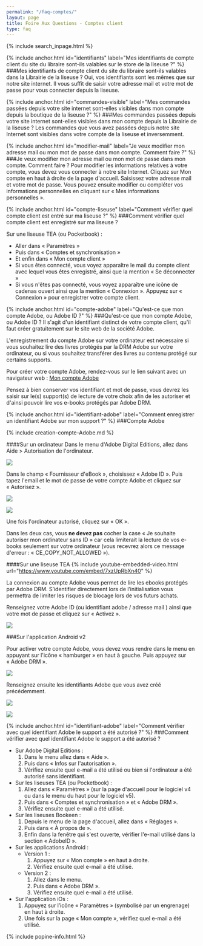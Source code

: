 ```yaml
---
permalink: "/faq-comptes/"
layout: page
title: Foire Aux Questions - Comptes client
type: faq
---
```


{% include search_inpage.html %}

{% include anchor.html id="identifiants" label="Mes identifiants de compte client du site du libraire sont-ils valables sur le store de la liseuse ?" %}
###Mes identifiants de compte client du site du libraire sont-ils valables dans la Librairie de la liseuse ?
Oui, vos identifiants sont les mêmes que sur notre site internet. Il vous suffit de saisir votre adresse mail et votre mot de passe pour vous connecter depuis la liseuse.

{% include anchor.html id="commandes-visible" label="Mes commandes passées depuis votre site internet sont-elles visibles dans mon compte depuis la boutique de la liseuse ?" %}
###Mes commandes passées depuis votre site internet sont-elles visibles dans mon compte depuis la Librairie de la liseuse ?
Les commandes que vous avez passées depuis notre site Internet sont visibles dans votre compte de la liseuse et inversemment.

{% include anchor.html id="modifier-mail" label="Je veux modifier mon adresse mail ou mon mot de passe dans mon compte. Comment faire ?" %}
###Je veux modifier mon adresse mail ou mon mot de passe dans mon compte. Comment faire ?
Pour modifier les informations relatives à votre compte, vous devez vous connecter à notre site Internet.
Cliquez sur Mon compte en haut à droite de la page d'accueil. Saisissez votre adresse mail et votre mot de passe. Vous pouvez ensuite modifier ou compléter vos informations personnelles en cliquant sur « Mes informations personnelles ».

{% include anchor.html id="compte-liseuse" label="Comment vérifier quel compte client est entré sur ma liseuse ?" %}
###Comment vérifier quel compte client est enregistré sur ma liseuse ?

Sur une liseuse TEA (ou Pocketbook) : 
- Aller dans « Paramètres »
- Puis dans « Comptes et synchronisation »
- Et enfin dans « Mon compte client »
- Si vous êtes connecté, vous voyez apparaître le mail du compte client avec lequel vous êtes enregistré, ainsi que la mention « Se déconnecter »
- Si vous n'êtes pas connecté, vous voyez apparaître une icône de cadenas ouvert ainsi que la mention « Connexion ». Appuyez sur « Connexion » pour enregistrer votre compte client.

{% include anchor.html id="compte-adobe" label="Qu'est-ce que mon compte Adobe, ou Adobe ID ?" %}
###Qu'est-ce que mon compte Adobe, ou Adobe ID ?
Il s'agit d'un identifiant distinct de votre compte client, qu'il faut créer gratuitement sur le site web de la société Adobe.

L'enregistrement du compte Adobe sur votre ordinateur est nécessaire si vous souhaitez lire des livres protégés par la DRM Adobe sur votre ordinateur, ou si vous souhaitez transférer des livres au contenu protégé sur certains supports.

Pour créer votre compte Adobe, rendez-vous sur le lien suivant avec un navigateur web : [Mon compte Adobe](https://adobeid-na1.services.adobe.com/renga-idprovider/pages/create_account?client_id=adobedotcom2&callback=https%3A%2F%2Fims-na1.adobelogin.com%2Fims%2Fadobeid%2Fadobedotcom2%2FAdobeID%2Ftoken%3Fredirect_uri%3Dhttps%253A%252F%252Fwww.adobe.com%252Ffr%252F%2523from_ims%253Dtrue%2526old_hash%253D%252523%2526client_id%253Dadobedotcom2%2526scope%253Dcreative_cloud%25252CAdobeID%25252Copenid%25252Cgnav%25252Cread_organizations%25252Cadditional_info.projectedProductContext%2526api%253Dauthorize%26scope%3Dcreative_cloud%252CAdobeID%252Copenid%252Cgnav%252Cread_organizations%252Cadditional_info.projectedProductContext&client_redirect=https%3A%2F%2Fims-na1.adobelogin.com%2Fims%2Fredirect%2Fadobedotcom2%3Fclient_redirect%3Dhttps%253A%252F%252Fwww.adobe.com%252Ffr%252F%2523from_ims%253Dtrue%2526old_hash%253D%252523%2526client_id%253Dadobedotcom2%2526scope%253Dcreative_cloud%25252CAdobeID%25252Copenid%25252Cgnav%25252Cread_organizations%25252Cadditional_info.projectedProductContext%2526api%253Dauthorize&denied_callback=https%3A%2F%2Fims-na1.adobelogin.com%2Fims%2Fdenied%2Fadobedotcom2%3Fredirect_uri%3Dhttps%253A%252F%252Fwww.adobe.com%252Ffr%252F%2523from_ims%253Dtrue%2526old_hash%253D%252523%2526client_id%253Dadobedotcom2%2526scope%253Dcreative_cloud%25252CAdobeID%25252Copenid%25252Cgnav%25252Cread_organizations%25252Cadditional_info.projectedProductContext%2526api%253Dauthorize%26response_type%3Dtoken%26scope%3Dcreative_cloud%252CAdobeID%252Copenid%252Cgnav%252Cread_organizations%252Cadditional_info.projectedProductContext&display=web_v2&locale=fr_FR&relay=ec6a5920-3bc1-4fb4-9fe6-aa7f306bb2bf&flow=true&flow_type=token&dc=false&idp_flow_type=login)

Pensez à bien conserver vos identifiant et mot de passe, vous devrez les saisir sur le(s) support(s) de lecture de votre choix afin de les autoriser et d'ainsi pouvoir lire vos e-books protégés par Adobe DRM.

{% include anchor.html id="identifiant-adobe" label="Comment enregistrer un identifiant Adobe sur mon support ?" %}
###Compte Adobe

{% include creation-compte-Adobe.md %}

####Sur un ordinateur
Dans le menu d'Adobe Digital Editions, allez dans Aide > Autorisation de l'ordinateur. 

![](/images/support-ordinateur-9.png)

Dans le champ « Fournisseur d'eBook », choisissez « Adobe ID ». Puis tapez l'email et le mot de passe de votre compte Adobe et cliquez sur « Autorisez ».

![](/images/support-ordinateur-10.png)

![](/images/support-ordinateur-11.png)

Une fois l'ordinateur autorisé, cliquez sur « OK ».

<p class="warningtip">Dans les deux cas, vous <strong>ne devez pas</strong> cocher la case « Je souhaite autoriser mon ordinateur sans ID » car cela limiterait la lecture de vos e-books seulement sur votre ordinateur (vous recevrez alors ce message d'erreur : « CE_COPY_NOT_ALLOWED »).</p>

####Sur une liseuse TEA
{% include youtube-embedded-video.html url="https://www.youtube.com/embed/7xzUpRbXn40" %}

La connexion au compte Adobe vous permet de lire les ebooks protégés par Adobe DRM. S’identifier directement lors de l’initialisation vous permettra de limiter les risques de blocage lors de vos futurs achats.

Renseignez votre Adobe ID (ou identifiant adobe / adresse mail ) ainsi que votre mot de passe et cliquez sur « Activez ».

![](/images/support-liseuse-6.jpg)

###Sur l'application Android v2

Pour activer votre compte Adobe, vous devez vous rendre dans le menu en appuyant sur l'icône « hamburger » en haut à gauche. Puis appuyez sur « Adobe DRM ».

![](/images/support-tablette2-4.png)

Renseignez ensuite les identifiants Adobe que vous avez créé précédemment.

![](/images/support-tablette2-5.png)

![](/images/support-tablette2-6.png)

{% include anchor.html id="identifiant-adobe" label="Comment vérifier avec quel identifiant Adobe le support a été autorisé ?" %}
###Comment vérifier avec quel identifiant Adobe le support a été autorisé ?

* Sur Adobe Digital Editions :
    1. Dans le menu allez dans « Aide ».
    2. Puis dans « Infos sur l'autorisation ».
    3. Vérifiez ensuite quel e-mail a été utilisé ou bien si l'ordinateur a été autorisé sans identifiant.
* Sur les liseuses TEA (ou Pocketbook) :
    1. Allez dans « Paramètres » (sur la page d'accueil pour le logiciel v4 ou dans le menu du haut pour le logiciel v5).
    2. Puis dans « Comptes et synchronisation » et « Adobe DRM ».
    3. Vérifiez ensuite quel e-mail a été utilisé.
* Sur les liseuses Bookeen :
    1. Depuis le menu de la page d'accueil, allez dans « Réglages ».
    2. Puis dans « À propos de ».
    3. Enfin dans la fenêtre qui s'est ouverte, vérifier l'e-mail utilisé dans la section « AdobeID ».
* Sur les applications Android :
    * Version 1 :
        1. Appuyez sur « Mon compte » en haut à droite.
        2. Vérifiez ensuite quel e-mail a été utilisé.
    * Version 2 :
        1. Allez dans le menu.
        2. Puis dans « Adobe DRM ».
        3. Vérifiez ensuite quel e-mail a été utilisé.
* Sur l'application iOs :
    1. Appuyez sur l’icône « Paramètres » (symbolisé par un engrenage) en haut à droite.
    2. Une fois sur la page « Mon compte », vérifiez quel e-mail a été utilisé.

{% include popine-info.html %}
